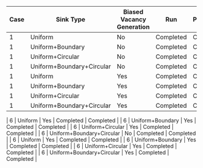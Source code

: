 | Case | Sink Type | Biased Vacancy Generation | Run | Postprocessing |
| ---- | ----------| ------------------------- | --- | -------------- |
| 1 | Uniform | No | Completed | Completed |
| 1 | Uniform+Boundary | No | Completed | Completed |
| 1 | Uniform+Circular | No | Completed | Completed |
| 1 | Uniform+Boundary+Circular | No | Completed | Completed |
| 1 | Uniform | Yes | Completed | Completed |
| 1 | Uniform+Boundary | Yes | Completed | Completed |
| 1 | Uniform+Circular | Yes | Completed | Completed |
| 1 | Uniform+Boundary+Circular | Yes | Completed | Completed |

| 6 | Uniform | Yes | Completed | Completed |
| 6 | Uniform+Boundary | Yes | Completed | Completed |
| 6 | Uniform+Circular | Yes | Completed | Completed |
| 6 | Uniform+Boundary+Circular | No | Completed | Completed |
| 6 | Uniform | Yes | Completed | Completed |
| 6 | Uniform+Boundary | Yes | Completed | Completed |
| 6 | Uniform+Circular | Yes | Completed | Completed |
| 6 | Uniform+Boundary+Circular | Yes | Completed | Completed |

